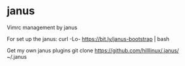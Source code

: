 janus
======
Vimrc management by janus

For set up the janus:
curl -Lo- https://bit.ly/janus-bootstrap | bash

Get my own janus plugins
git clone https://github.com/hilllinux/.janus/ ~/.janus

